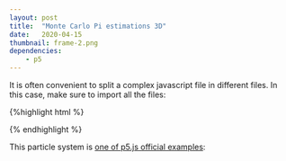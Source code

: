 ```yaml
---
layout: post
title:  "Monte Carlo Pi estimations 3D"
date:   2020-04-15
thumbnail: frame-2.png
dependencies:
    - p5
---
```


It is often convenient to split a complex javascript file in different files.
In this case, make sure to import all the files:

{%highlight html %}
<div id="sketch-holder">
    <script type="text/javascript" src="sketch/Particle.js"></script>
    <script type="text/javascript" src="sketch/ParticleSystem.js"></script>
    <script type="text/javascript" src="sketch/sketch.js"></script>
</div>
{% endhighlight %}

This particle system is [one of p5.js official examples](https://p5js.org/examples/simulate-particle-system.html):
<div id="sketch-holder">
    <script type="text/javascript" src="sketch.js"></script>
</div>
